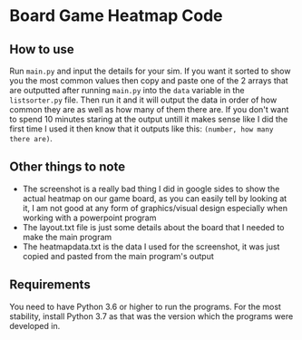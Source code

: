 # Board Game Heatmap Code
## How to use
Run `main.py` and input the details for your sim. If you want it sorted to show you the most common values then copy and paste one of the 2 arrays that are outputted after running `main.py` into the `data` variable in the `listsorter.py` file. Then run it and it will output the data in order of how common they are as well as how many of them there are. If you don't want to spend 10 minutes staring at the output untill it makes sense like I did the first time I used it then know that it outputs like this: `(number, how many there are)`.

## Other things to note
 - The screenshot is a really bad thing I did in google sides to show the actual heatmap on our game board, as you can easily tell by looking at it, I am not good at any form of graphics/visual design especially when working with a powerpoint program
 - The layout.txt file is just some details about the board that I needed to make the main program
 - The heatmapdata.txt is the data I used for the screenshot, it was just copied and pasted from the main program's output

## Requirements
You need to have Python 3.6 or higher to run the programs. For the most stability, install Python 3.7 as that was the version which the programs were developed in.
